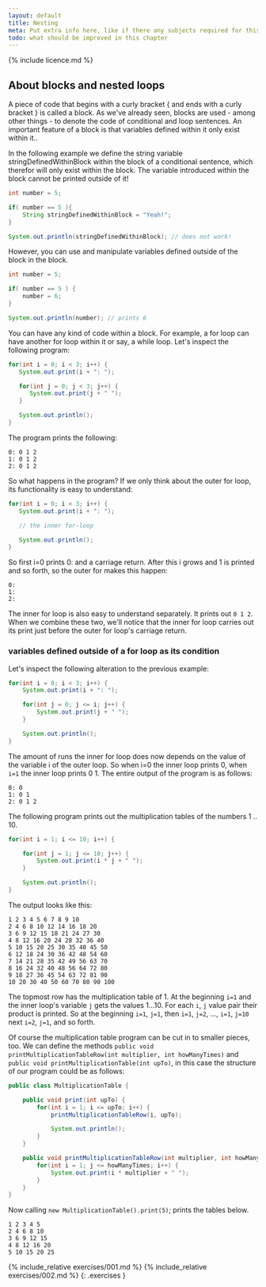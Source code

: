 ```yaml
---
layout: default
title: Nesting
meta: Put extra info here, like if there any subjects required for this subject
todo: what should be improved in this chapter
---
```

{% include licence.md %}

## About blocks and nested loops

A piece of code that begins with a curly bracket { and ends with a curly bracket } is called a block. As we've already seen, blocks are used - among other things - to denote the code of conditional and loop sentences. An important feature of a block is that variables defined within it only exist within it..

In the following example we define the string variable stringDefinedWithinBlock within the block of a conditional sentence, which therefor will only exist within the block. The variable introduced within the block cannot be printed outside of it!

```java
int number = 5;

if( number == 5 ){
    String stringDefinedWithinBlock = "Yeah!";
}

System.out.println(stringDefinedWithinBlock); // does not work!
```

However, you can use and manipulate variables defined outside of the block in the block.

```java
int number = 5;

if( number == 5 ) {
    number = 6;
}

System.out.println(number); // prints 6
```

You can have any kind of code within a block. For example, a for loop can have another for loop within it or say, a while loop. Let's inspect the following program:

```java
for(int i = 0; i < 3; i++) {
   System.out.print(i + ": ");

   for(int j = 0; j < 3; j++) {
      System.out.print(j + " ");
   }

   System.out.println();
}
```

The program prints the following:

```output
0: 0 1 2
1: 0 1 2
2: 0 1 2
```

So what happens in the program? If we only think about the outer for loop, its functionality is easy to understand:

```java
for(int i = 0; i < 3; i++) {
   System.out.print(i + ": ");

   // the inner for-loop

   System.out.println();
}
```

So first i=0 prints 0: and a carriage return. After this i grows and 1 is printed and so forth, so the outer for makes this happen:

```output
0:
1:
2:
```

The inner for loop is also easy to understand separately. It prints out `0 1 2`. When we combine these two, we'll notice that the inner for loop carries out its print just before the outer for loop's carriage return.

### variables defined outside of a for loop as its condition

Let's inspect the following alteration to the previous example:

```java
for(int i = 0; i < 3; i++) {
    System.out.print(i + ": ");

    for(int j = 0; j <= i; j++) {
        System.out.print(j + " ");
    }

    System.out.println();
}
```

The amount of runs the inner for loop does now depends on the value of the variable i of the outer loop. So when i=0 the inner loop prints 0, when `i=1` the inner loop prints 0 1. The entire output of the program is as follows:

```output
0: 0
1: 0 1
2: 0 1 2
```

The following program prints out the multiplication tables of the numbers 1 .. 10.

```java
for(int i = 1; i <= 10; i++) {

    for(int j = 1; j <= 10; j++) {
        System.out.print(i * j + " ");
    }

    System.out.println();
}
```

The output looks like this:

```output
1 2 3 4 5 6 7 8 9 10
2 4 6 8 10 12 14 16 18 20
3 6 9 12 15 18 21 24 27 30
4 8 12 16 20 24 28 32 36 40
5 10 15 20 25 30 35 40 45 50
6 12 18 24 30 36 42 48 54 60
7 14 21 28 35 42 49 56 63 70
8 16 24 32 40 48 56 64 72 80
9 18 27 36 45 54 63 72 81 90
10 20 30 40 50 60 70 80 90 100
```

The topmost row has the multiplication table of 1. At the beginning `i=1` and the inner loop's variable `j` gets the values 1...10. For each `i`, `j` value pair their product is printed. So at the beginning `i=1`, `j=1`, then `i=1`, `j=2`, ..., `i=1`, `j=10` next `i=2`, `j=1`, and so forth.

Of course the multiplication table program can be cut in to smaller pieces, too. We can define the methods `public void printMultiplicationTableRow(int multiplier, int howManyTimes)` and `public void printMultiplicationTable(int upTo)`, in this case the structure of our program could be as follows:

```java
public class MultiplicationTable {

    public void print(int upTo) {
        for(int i = 1; i <= upTo; i++) {
            printMultiplicationTableRow(i, upTo);

            System.out.println();
        }
    }

    public void printMultiplicationTableRow(int multiplier, int howManyTimes) {
        for(int i = 1; j <= howManyTimes; i++) {
            System.out.print(i * multiplier + " ");
        }
    }
}
```

Now calling `new MultiplicationTable().print(5)`; prints the tables below.

```output
1 2 3 4 5
2 4 6 8 10
3 6 9 12 15
4 8 12 16 20
5 10 15 20 25
```

{% include_relative exercises/001.md %}
{% include_relative exercises/002.md %}
{: .exercises }
